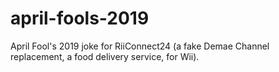 # april-fools-2019
April Fool's 2019 joke for RiiConnect24 (a fake Demae Channel replacement, a food delivery service, for Wii).
